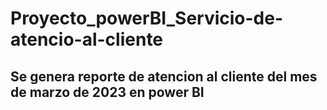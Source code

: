 # Proyecto_powerBI_Servicio-de-atencio-al-cliente
<h2>Se genera reporte de atencion al cliente del mes de marzo de 2023 en power BI</h2>
